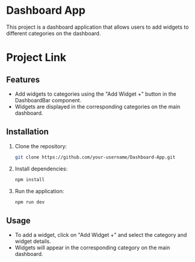 # Dashboard App

This project is a dashboard application that allows users to add widgets to different categories on the dashboard.
# Project Link 

## Features
- Add widgets to categories using the "Add Widget +" button in the DashboardBar component.
- Widgets are displayed in the corresponding categories on the main dashboard.

## Installation

1. Clone the repository:
   ```bash
   git clone https://github.com/your-username/Dashboard-App.git
   ```

2. Install dependencies:
   ```bash
   npm install
   ```

3. Run the application:
   ```bash
   npm run dev
   ```

## Usage

- To add a widget, click on "Add Widget +" and select the category and widget details.
- Widgets will appear in the corresponding category on the main dashboard.



